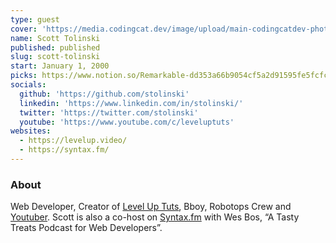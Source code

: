 ```yaml
---
type: guest
cover: 'https://media.codingcat.dev/image/upload/main-codingcatdev-photo/podcast-guest/stolinski'
name: Scott Tolinski
published: published
slug: scott-tolinski
start: January 1, 2000
picks: https://www.notion.so/Remarkable-dd353a66b9054cf5a2d91595fe5fcfc1
socials:
  github: 'https://github.com/stolinski'
  linkedin: 'https://www.linkedin.com/in/stolinski/'
  twitter: 'https://twitter.com/stolinski'
  youtube: 'https://www.youtube.com/c/leveluptuts'
websites:
  - https://levelup.video/
  - https://syntax.fm/
---
```


### About

Web Developer, Creator of [Level Up Tuts](https://leveluptutorials.com/), Bboy, Robotops Crew and [Youtuber](https://www.youtube.com/c/leveluptuts). Scott is also a co-host on [Syntax.fm](https://syntax.fm/) with Wes Bos, “A Tasty Treats Podcast for Web Developers”.
